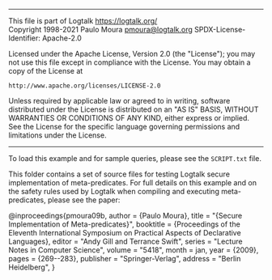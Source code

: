 ________________________________________________________________________

This file is part of Logtalk <https://logtalk.org/>  
Copyright 1998-2021 Paulo Moura <pmoura@logtalk.org>
SPDX-License-Identifier: Apache-2.0

Licensed under the Apache License, Version 2.0 (the "License");
you may not use this file except in compliance with the License.
You may obtain a copy of the License at

    http://www.apache.org/licenses/LICENSE-2.0

Unless required by applicable law or agreed to in writing, software
distributed under the License is distributed on an "AS IS" BASIS,
WITHOUT WARRANTIES OR CONDITIONS OF ANY KIND, either express or implied.
See the License for the specific language governing permissions and
limitations under the License.
________________________________________________________________________


To load this example and for sample queries, please see the `SCRIPT.txt`
file.

This folder contains a set of source files for testing Logtalk secure
implementation of meta-predicates. For full details on this example 
and on the safety rules used by Logtalk when compiling and executing
meta-predicates, please see the paper:

@inproceedings{pmoura09b,
	author = {Paulo Moura},
	title = "{Secure Implementation of Meta-predicates}",
	booktitle = {Proceedings of the Eleventh International Symposium on Practical Aspects of Declarative Languages},
	editor = "Andy Gill and Terrance Swift",
	series = "Lecture Notes in Computer Science",
	volume = "5418",
	month = jan,
	year = {2009},
	pages = {269--283},
	publisher = "Springer-Verlag",
	address = "Berlin Heidelberg",
}
